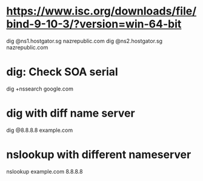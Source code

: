 # https://www.isc.org/downloads/file/bind-9-10-3/?version=win-64-bit
dig @ns1.hostgator.sg nazrepublic.com
dig @ns2.hostgator.sg nazrepublic.com

# dig: Check SOA serial
dig +nssearch google.com

# dig with diff name server
dig @8.8.8.8 example.com

# nslookup with different nameserver
nslookup example.com 8.8.8.8